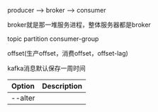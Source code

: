 producer —> broker —> consumer

broker就是那一堆服务进程，整体服务器都是broker

topic   partition   consumer-group

offset(生产offset，消费offset，offset-lag)





kafka消息默认保存一周时间



| Option  | Description |
| ------- | ----------- |
| --alter |             |





